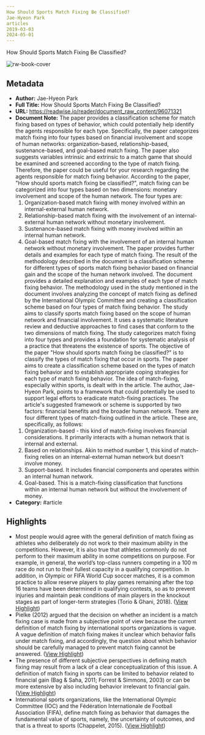 ```yaml
---
How Should Sports Match Fixing Be Classified?
Jae-Hyeon Park
articles
2019-03-03
2024-05-01
---
```

How Should Sports Match Fixing Be Classified?

![rw-book-cover](https://readwise-assets.s3.amazonaws.com/static/images/article4.6bc1851654a0.png)

## Metadata
- **Author:** Jae-Hyeon Park
- **Full Title:** How Should Sports Match Fixing Be Classified?
- **URL:** https://readwise.io/reader/document_raw_content/96071321
- **Document Note:** The paper provides a classification scheme for match fixing based on types of behavior, which could potentially help identify the agents responsible for each type. Specifically, the paper categorizes match fixing into four types based on financial involvement and scope of human networks: organization-based, relationship-based, sustenance-based, and goal-based match fixing. The paper also suggests variables intrinsic and extrinsic to a match game that should be examined and screened according to the type of match fixing. Therefore, the paper could be useful for your research regarding the agents responsible for match fixing behavior.
  According to the paper, "How should sports match fixing be classified?", match fixing can be categorized into four types based on two dimensions: monetary involvement and scope of the human network. The four types are:
  1. Organization-based match fixing with money involved within an internal-external human network.
  2. Relationship-based match fixing with the involvement of an internal-external human network without monetary involvement.
  3. Sustenance-based match fixing with money involved within an internal human network.
  4. Goal-based match fixing with the involvement of an internal human network without monetary involvement.
  The paper provides further details and examples for each type of match fixing.
  The result of the methodology described in the document is a classification scheme for different types of sports match fixing behavior based on financial gain and the scope of the human network involved. The document provides a detailed explanation and examples of each type of match fixing behavior.
  The methodology used in the study mentioned in the document involves analyzing the concept of match fixing as defined by the International Olympic Committee and creating a classification scheme based on four types of match fixing behavior. The study aims to classify sports match fixing based on the scope of human network and financial involvement. It uses a systematic literature review and deductive approaches to find cases that conform to the two dimensions of match fixing. The study categorizes match fixing into four types and provides a foundation for systematic analysis of a practice that threatens the existence of sports.
  The objective of the paper "How should sports match fixing be classified?" is to classify the types of match fixing that occur in sports. The paper aims to create a classification scheme based on the types of match fixing behavior and to establish appropriate coping strategies for each type of match fixing behavior.
  The idea of match-fixing, especially within sports, is dealt with in the article. The author, Jae-Hyeon Park, points to a framework that could potentially be used to support legal efforts to eradicate match-fixing practices.
  The article's suggested framework or scheme is supported by two factors: financial benefits and the broader human network.
  There are four different types of match-fixing outlined in the article. 
  These are, specifically, as follows: 
  1) Organization-based - this kind of match-fixing involves financial considerations. It primarily interacts with a human network that is internal and external.
  2) Based on relationships. Akin to method number 1, this kind of match-fixing relies on an internal-external human network but doesn't involve money.
  3) Support-based. It includes financial components and operates within an internal human network.
  4) Goal-based. This is a match-fixing classification that functions within an internal human network but without the involvement of money.
- **Category:** #article

## Highlights
- Most people would agree with the general definition of match fixing as athletes who deliberately do not work to their maximum ability in the competitions. However, it is also true that athletes commonly do not perform to their maximum ability in some competitions on purpose. For example, in general, the world’s top-class runners competing in a 100 m race do not run to their fullest capacity in a qualifying competition. In addition, in Olympic or FIFA World Cup soccer matches, it is a common practice to allow reserve players to play games remaining after the top 16 teams have been determined in qualifying contests, so as to prevent injuries and maintain peak conditions of main players in the knockout stages as part of longer-term strategies (Torio & Ghani, 2018). ([View Highlight](https://read.readwise.io/read/01hbzh2m7kcnnk8cs7a9f3nd0m))
- Pielke (2012) argued that the decision on whether an incident is a match fixing case is made from a subjective point of view because the current definition of match fixing by international sports organizations is vague. A vague definition of match fixing makes it unclear which behavior falls under match fixing, and accordingly, the question about which behavior should be carefully managed to prevent match fixing cannot be answered. ([View Highlight](https://read.readwise.io/read/01hbzh2b0db801ppqvqvdg936v))
- The presence of different subjective perspectives in defining match fixing may result from a lack of a clear conceptualization of this issue. A definition of match fixing in sports can be limited to behavior related to financial gain (Bag & Saha, 2011; Forrest & Simmons, 2003) or can be more extensive by also including behavior irrelevant to financial gain. ([View Highlight](https://read.readwise.io/read/01hbzh3gaz4gjf7tgydhkr0189))
- International sports organizations, like the International Olympic Committee (IOC) and the Fédération Internationale de Football Association (FIFA), define match fixing as behavior that damages the fundamental value of sports, namely, the uncertainty of outcomes, and that is a threat to sports (Chappelet, 2015). ([View Highlight](https://read.readwise.io/read/01hbzh87fcapw6yrv0kqynymz5))
